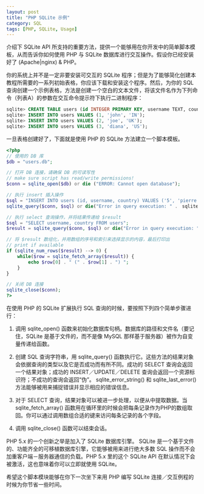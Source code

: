 ```yaml
---
layout: post
title: "PHP SQLite 示例"
category: SQL
tags: [PHP, SQLite, Usage]
---
```


介绍下 SQLite API 所支持的重要方法，提供一个能够用在你开发中的简单脚本模板，从而告诉你如何使用 PHP 与 SQLite 数据库进行交互操作。假设你已经安装好了 (Apache|nginx) & PHP。

你的系统上并不是一定非要安装可交互的 SQLite 程序；但是为了能够简化创建本教程所需要的一系列初始表格，你应该下载和安装这个程序。然后，为你的 SQL 查询创建一个示例表格，方法是创建一个空白的文本文件，将该文件名作为下列命令（列表A）的参数在交互命令提示符下执行二进制程序：

```sql
sqlite> CREATE TABLE users (id INTEGER PRIMARY KEY, username TEXT, country TEXT);
sqlite> INSERT INTO users VALUES (1, 'john', 'IN');
sqlite> INSERT INTO users VALUES (2, 'joe', 'UK');
sqlite> INSERT INTO users VALUES (3, 'diana', 'US');
```

<!-- more -->

一旦表格创建好了，下面就是使用 PHP 的 SQLite 方法建立一个脚本模板。

```php
<?php
// 使用的 DB 库
$db = "users.db";

// 打开 DB 连接，请确保 DB 的可读写性
// make sure script has read/write permissions!
$conn = sqlite_open($db) or die ("ERROR: Cannot open database");

// 执行 insert 插入操作
$sql = "INSERT INTO users (id, username, country) VALUES ('5', 'pierre', 'FR')";
sqlite_query($conn, $sql) or die("Error in query execution: " .　sqlite_error_string(sqlite_last_error($conn)));

// 执行 select 查询操作，并将结果传递给 $result
$sql = "SELECT username, country FROM users";
$result = sqlite_query($conn, $sql) or die("Error in query execution: " . sqlite_error_string(sqlite_last_error($conn)));

// 将 $result 数组化，并用数组的序号和索引来选择显示的内容，最后打印出
// print if available
if (sqlite_num_rows($result) --> 0) {
    while($row = sqlite_fetch_array($result)) {
        echo $row[0] . " (" . $row[1] . ") ";
    }
}

// 关闭 DB 连接
sqlite_close($conn);
?>
```

在使用 PHP 的 SQLite 扩展执行 SQL 查询的时候，要按照下列四个简单步骤进行：

1. 调用 sqlite_open() 函数来初始化数据库句柄。数据库的路径和文件名（要记住，SQLite 是基于文件的，而不是像 MySQL 那样基于服务器）被作为自变量传递给函数。

2. 创建 SQL 查询字符串，用 sqlite_query() 函数执行它。这些方法的结果对象会依据查询的类型以及它是否成功而有所不同。成功的 SELECT 查询会返回一个结果对象；成功的 INSERT／UPDATE／DELETE 查询会返回一个资源标识符；不成功的查询会返回“伪”。 sqlite_error_string() 和 sqlite_last_error() 方法能够被用来捕捉错误并显示相应的错误信息。

3. 对于 SELECT 查询，结果对象可以被进一步处理，以便从中提取数据。当 sqlite_fetch_array() 函数用在循环里的时候会把每条记录作为PHP的数组取回。你可以通过调用数组合适的键来访问每条记录的各个字段。

4. 调用 sqlite_close() 函数可以结束会话。

PHP 5.x 的一个创新之举是加入了 SQLite 数据库引擎。 SQLite 是一个基于文件的、功能齐全的可移植数据库引擎，它能够被用来进行绝大多数 SQL 操作而不会加重客户端－服务器通信的负载。PHP 5.x 里的这个 SQLite API 在默认情况下会被激活，这也意味着你可以立即就使用 SQLite。

希望这个脚本模块能够在你下一次坐下来用 PHP 编写 SQLite 连接／交互例程的时候为你节省一些时间。
